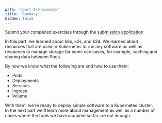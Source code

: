 ```yaml
---
path: '/part-1/5-summary'
title: 'Summary'
hidden: false
---
```


Submit your completed exercises through the [submission application](https://studies.cs.helsinki.fi/stats/courses/kubernetes2022)

In this part, we learned about k8s, k3s, and k3d. We learned about resources that are used in Kubernetes to run any software as well as resources to manage storage for some use cases, for example, caching and sharing data between Pods.

By now we know what the following are and how to use them:
 - Pods
 - Deployments
 - Services
 - Ingress
 - Volume

With them, we're ready to deploy simple software to a Kubernetes cluster. In the next part we'll learn more about management as well as a number of cases where the tools we have acquired so far are not enough.

